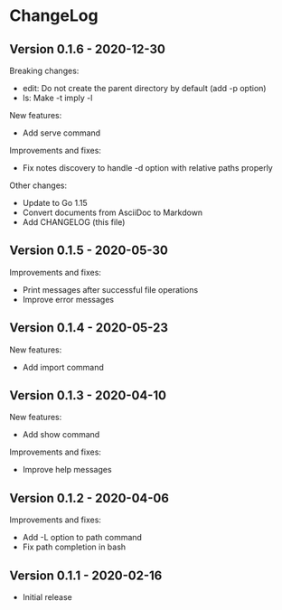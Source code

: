 # ChangeLog

## Version 0.1.6 - 2020-12-30

Breaking changes:

 * edit: Do not create the parent directory by default (add -p option)
 * ls: Make -t imply -l

New features:

 * Add serve command

Improvements and fixes:

 * Fix notes discovery to handle -d option with relative paths properly

Other changes:

 * Update to Go 1.15
 * Convert documents from AsciiDoc to Markdown
 * Add CHANGELOG (this file)

## Version 0.1.5 - 2020-05-30

Improvements and fixes:

 * Print messages after successful file operations
 * Improve error messages

## Version 0.1.4 - 2020-05-23

New features:

 * Add import command

## Version 0.1.3 - 2020-04-10

New features:

 * Add show command

Improvements and fixes:

 * Improve help messages

## Version 0.1.2 - 2020-04-06

Improvements and fixes:

 * Add -L option to path command
 * Fix path completion in bash

## Version 0.1.1 - 2020-02-16

 * Initial release
